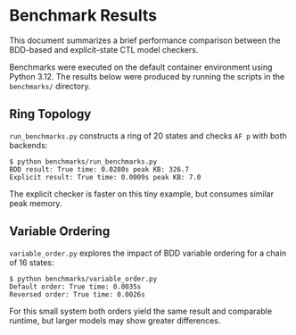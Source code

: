 # Benchmark Results

This document summarizes a brief performance comparison between the BDD-based and explicit-state CTL model checkers.

Benchmarks were executed on the default container environment using Python 3.12. The results below were produced by running the scripts in the `benchmarks/` directory.

## Ring Topology

`run_benchmarks.py` constructs a ring of 20 states and checks `AF p` with both backends:

```
$ python benchmarks/run_benchmarks.py
BDD result: True time: 0.0280s peak KB: 326.7
Explicit result: True time: 0.0009s peak KB: 7.0
```

The explicit checker is faster on this tiny example, but consumes similar peak memory.

## Variable Ordering

`variable_order.py` explores the impact of BDD variable ordering for a chain of 16 states:

```
$ python benchmarks/variable_order.py
Default order: True time: 0.0035s
Reversed order: True time: 0.0026s
```

For this small system both orders yield the same result and comparable runtime, but larger models may show greater differences.
